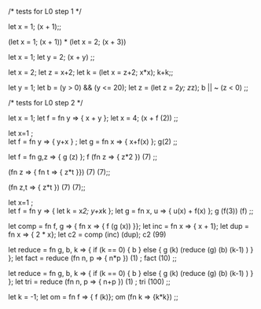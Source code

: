 
/* tests for L0 step 1 */

let x = 1;
  (x + 1);;

(let x = 1; (x + 1)) * (let x = 2; (x + 3))

let x = 1;
  let y = 2;
  (x + y)
;;

let x = 2;
let z = x+2;
let k = (let x = z+2; x*x);
k+k;;

let y = 1;
let b = (y > 0) && (y <= 20);
let z = (let z = 2*y;  z*z);
b || ~ (z < 0)
;;

/* tests for L0 step 2 */

let x = 1;
let f = fn y => { x + y };
let x = 4;
(x + f (2))
;;

let x=1 ;			 
let f = fn y => { y+x } ;
let g = fn x => { x+f(x) };
g(2) 
;;

let f = fn g,z => { g (z) };
f (fn z => { z*2 }) (7)
;;

(fn z => { fn t => { z*t }}) (7) (7);;


(fn z,t => { z*t }) (7) (7);;

let x=1 ;			 
let f = fn y => {
           let k = x*2;
  	   y+x*k
        };
let g = fn x, u =>
           { u(x) + f(x) };
g  (f(3)) (f) 
;;

let comp = fn f, g => 
        { fn x =>
        { f (g (x)) }};
let inc = fn x => { x + 1};
let dup = fn x => { 2 * x};
let c2 = comp (inc) (dup);
c2 (99)


let reduce = 
fn g, b, k => {
    if (k == 0) { b }
    else {
         g (k) (reduce (g) (b) (k-1) )
      }
  };
let fact = reduce (fn n, p => { n*p }) (1) ;
fact (10)
;;

let reduce = 
fn g, b, k => {
    if (k == 0) { b }
    else {
         g (k) (reduce (g) (b) (k-1) )
      }
  };
let tri = reduce (fn n, p => { n+p }) (1) ;
tri (100)
;;

let k = -1;
let om = fn f => { f (k)};
om (fn k => {k*k})
;;


